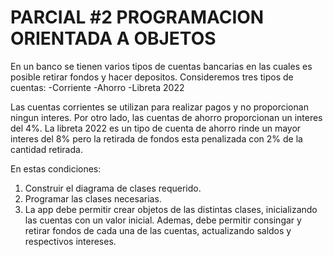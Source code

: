 # PARCIAL #2 PROGRAMACION ORIENTADA A OBJETOS 

En un banco se tienen varios tipos de cuentas bancarias  en las cuales es posible retirar fondos y hacer depositos. Consideremos tres tipos de cuentas: 
-Corriente
-Ahorro
-Libreta 2022

Las cuentas corrientes se utilizan para realizar pagos y no proporcionan ningun interes. Por otro lado, las cuentas de ahorro proporcionan un interes del 4%. La libreta 2022 es un tipo de cuenta de ahorro rinde un mayor interes del 8% pero la retirada de fondos esta penalizada con 2% de la cantidad retirada.

En estas condiciones:
1. Construir el diagrama de clases requerido.
2. Programar las clases necesarias.
3. La app debe permitir crear objetos de las distintas clases, inicializando las cuentas con un valor inicial. Ademas, debe permitir consingar y retirar fondos de cada una de las cuentas, actualizando saldos y respectivos intereses.